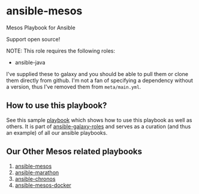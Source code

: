 ansible-mesos
=============

Mesos Playbook for Ansible

Support open source!

NOTE: This role requires the following roles:
  - ansible-java

I've supplied these to galaxy and you should be able to pull them or clone them
directly from github. I'm not a fan of specifying a dependency without a
version, thus I've removed them from `meta/main.yml`.

## How to use this playbook?

See this sample [playbook](https://github.com/AnsibleShipyard/ansible-galaxy-roles/blob/master/playbook.yml)
which shows how to use this playbook as well as others. It is part of [ansible-galaxy-roles](https://github.com/AnsibleShipyard/ansible-galaxy-roles) and
serves as a curation (and thus an example) of all our ansible playbooks.

## Our Other Mesos related playbooks

1. [ansible-mesos](https://github.com/AnsibleShipyard/ansible-mesos)
1. [ansible-marathon](https://github.com/AnsibleShipyard/ansible-marathon)
1. [ansible-chronos](https://github.com/AnsibleShipyard/ansible-chronos)
1. [ansible-mesos-docker](https://github.com/AnsibleShipyard/ansible-mesos-docker)
